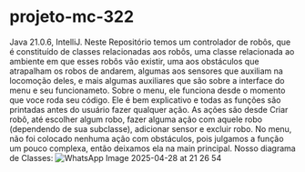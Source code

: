 # projeto-mc-322
Java 21.0.6, IntelliJ.
Neste Repositório temos um controlador de robôs, que é constituído de classes relacionadas aos robôs, uma classe relacionada ao ambiente em que esses robôs vão existir, uma
aos obstáculos que atrapalham os robos de andarem, algumas aos sensores que auxiliam na locomoção deles, e mais algumas auxiliares que são sobre a interface do menu e seu funcionameto.
Sobre o menu, ele funciona desde o momento que voce roda seu código. Ele é bem explicativo e todas as funções são printadas antes do usuário fazer qualquer ação.
As ações são desde Criar robô, até escolher algum robo, fazer alguma ação com aquele robo (dependendo de sua subclasse), adicionar sensor e excluir robo.
No menu, não foi colocado nenhuma ação com obstáculos, pois julgamos a função um pouco complexa, então deixamos ela na main principal.
Nosso diagrama de Classes:
![WhatsApp Image 2025-04-28 at 21 26 54](https://github.com/user-attachments/assets/5d504c02-5763-4b76-a71d-ede44080fc04)

